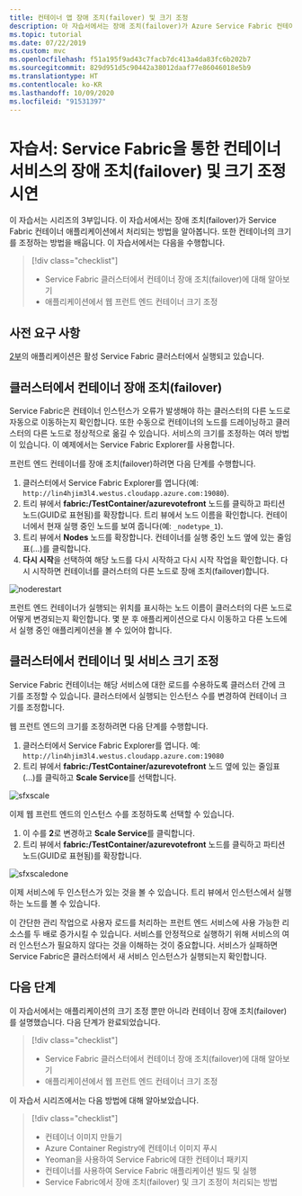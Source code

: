 ```yaml
---
title: 컨테이너 앱 장애 조치(failover) 및 크기 조정
description: 아 자습서에서는 장애 조치(failover)가 Azure Service Fabric 컨테이너 애플리케이션에서 처리되는 방법을 알아봅니다.  또한 클러스터에서 실행되는 컨테이너 및 서비스의 크기를 조정하는 방법을 알아봅니다.
ms.topic: tutorial
ms.date: 07/22/2019
ms.custom: mvc
ms.openlocfilehash: f51a195f9ad43c7facb7dc413a4da83fc6b202b7
ms.sourcegitcommit: 829d951d5c90442a38012daaf77e86046018e5b9
ms.translationtype: HT
ms.contentlocale: ko-KR
ms.lasthandoff: 10/09/2020
ms.locfileid: "91531397"
---
```

# <a name="tutorial-demonstrate-fail-over-and-scaling-of-container-services-with-service-fabric"></a>자습서: Service Fabric을 통한 컨테이너 서비스의 장애 조치(failover) 및 크기 조정 시연

이 자습서는 시리즈의 3부입니다. 이 자습서에서는 장애 조치(failover)가 Service Fabric 컨테이너 애플리케이션에서 처리되는 방법을 알아봅니다. 또한 컨테이너의 크기를 조정하는 방법을 배웁니다. 이 자습서에서는 다음을 수행합니다.

> [!div class="checklist"]
> * Service Fabric 클러스터에서 컨테이너 장애 조치(failover)에 대해 알아보기
> * 애플리케이션에서 웹 프런트 엔드 컨테이너 크기 조정

## <a name="prerequisites"></a>사전 요구 사항

[2부](service-fabric-tutorial-package-containers.md)의 애플리케이션은 활성 Service Fabric 클러스터에서 실행되고 있습니다.

## <a name="fail-over-a-container-in-a-cluster"></a>클러스터에서 컨테이너 장애 조치(failover)

Service Fabric은 컨테이너 인스턴스가 오류가 발생해야 하는 클러스터의 다른 노드로 자동으로 이동하는지 확인합니다. 또한 수동으로 컨테이너의 노드를 드레이닝하고 클러스터의 다른 노드로 정상적으로 옮길 수 있습니다. 서비스의 크기를 조정하는 여러 방법이 있습니다. 이 예제에서는 Service Fabric Explorer를 사용합니다.

프런트 엔드 컨테이너를 장애 조치(failover)하려면 다음 단계를 수행합니다.

1. 클러스터에서 Service Fabric Explorer를 엽니다(예: `http://lin4hjim3l4.westus.cloudapp.azure.com:19080`).
2. 트리 뷰에서 **fabric:/TestContainer/azurevotefront** 노드를 클릭하고 파티션 노드(GUID로 표현됨)를 확장합니다. 트리 뷰에서 노드 이름을 확인합니다. 컨테이너에서 현재 실행 중인 노드를 보여 줍니다(예: `_nodetype_1`).
3. 트리 뷰에서 **Nodes** 노드를 확장합니다. 컨테이너를 실행 중인 노드 옆에 있는 줄임표(...)를 클릭합니다.
4. **다시 시작**을 선택하여 해당 노드를 다시 시작하고 다시 시작 작업을 확인합니다. 다시 시작하면 컨테이너를 클러스터의 다른 노드로 장애 조치(failover)합니다.

![noderestart][noderestart]

프런트 엔드 컨테이너가 실행되는 위치를 표시하는 노드 이름이 클러스터의 다른 노드로 어떻게 변경되는지 확인합니다. 몇 분 후 애플리케이션으로 다시 이동하고 다른 노드에서 실행 중인 애플리케이션을 볼 수 있어야 합니다.

## <a name="scale-containers-and-services-in-a-cluster"></a>클러스터에서 컨테이너 및 서비스 크기 조정

Service Fabric 컨테이너는 해당 서비스에 대한 로드를 수용하도록 클러스터 간에 크기를 조정할 수 있습니다. 클러스터에서 실행되는 인스턴스 수를 변경하여 컨테이너 크기를 조정합니다.

웹 프런트 엔드의 크기를 조정하려면 다음 단계를 수행합니다.

1. 클러스터에서 Service Fabric Explorer를 엽니다. 예: `http://lin4hjim3l4.westus.cloudapp.azure.com:19080`
2. 트리 뷰에서 **fabric:/TestContainer/azurevotefront** 노드 옆에 있는 줄임표(...)를 클릭하고 **Scale Service**를 선택합니다.

![sfxscale][sfxscale]

이제 웹 프런트 엔드의 인스턴스 수를 조정하도록 선택할 수 있습니다.

1. 이 수를 **2**로 변경하고 **Scale Service**를 클릭합니다.
1. 트리 뷰에서 **fabric:/TestContainer/azurevotefront** 노드를 클릭하고 파티션 노드(GUID로 표현됨)를 확장합니다.

![sfxscaledone][sfxscaledone]

이제 서비스에 두 인스턴스가 있는 것을 볼 수 있습니다. 트리 뷰에서 인스턴스에서 실행하는 노드를 볼 수 있습니다.

이 간단한 관리 작업으로 사용자 로드를 처리하는 프런트 엔드 서비스에 사용 가능한 리소스를 두 배로 증가시킬 수 있습니다. 서비스를 안정적으로 실행하기 위해 서비스의 여러 인스턴스가 필요하지 않다는 것을 이해하는 것이 중요합니다. 서비스가 실패하면 Service Fabric은 클러스터에서 새 서비스 인스턴스가 실행되는지 확인합니다.

## <a name="next-steps"></a>다음 단계

이 자습서에서는 애플리케이션의 크기 조정 뿐만 아니라 컨테이너 장애 조치(failover)를 설명했습니다. 다음 단계가 완료되었습니다.

> [!div class="checklist"]
> * Service Fabric 클러스터에서 컨테이너 장애 조치(failover)에 대해 알아보기
> * 애플리케이션에서 웹 프런트 엔드 컨테이너 크기 조정

이 자습서 시리즈에서는 다음 방법에 대해 알아보았습니다.
> [!div class="checklist"]
> * 컨테이너 이미지 만들기
> * Azure Container Registry에 컨테이너 이미지 푸시
> * Yeoman을 사용하여 Service Fabric에 대한 컨테이너 패키지
> * 컨테이너를 사용하여 Service Fabric 애플리케이션 빌드 및 실행
> * Service Fabric에서 장애 조치(failover) 및 크기 조정이 처리되는 방법

[noderestart]: ./media/service-fabric-tutorial-containers-failover/containersfailovertutorialnoderestart.png
[sfxscale]: ./media/service-fabric-tutorial-containers-failover/containersfailovertutorialscale.png
[sfxscaledone]: ./media/service-fabric-tutorial-containers-failover/containersfailovertutorialscaledone.png